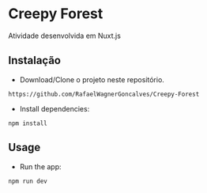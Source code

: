# Creepy Forest

Atividade desenvolvida em Nuxt.js


## Instalação

- Download/Clone o projeto neste repositório.

```
https://github.com/RafaelWagnerGoncalves/Creepy-Forest
```

- Install dependencies:

```
npm install
```

## Usage

- Run the app:

```
npm run dev
```

